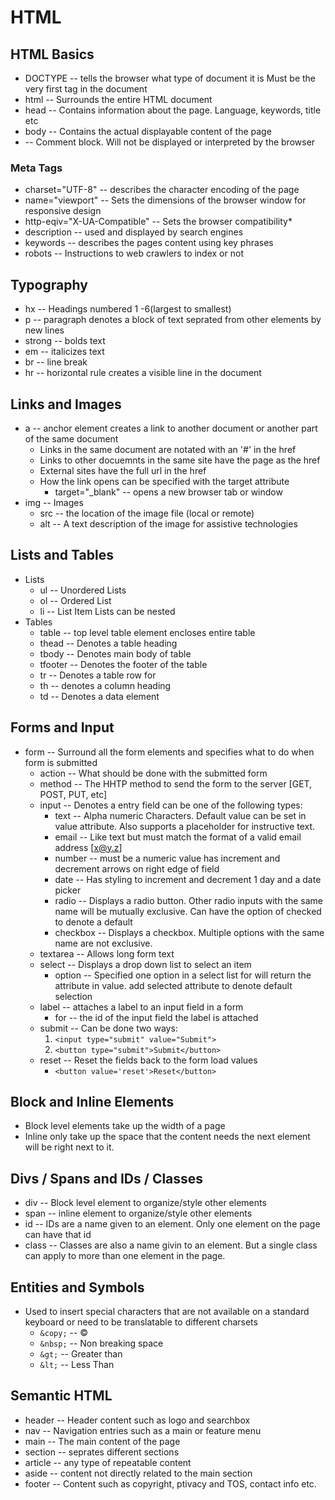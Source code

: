 # HTML

## HTML Basics

* DOCTYPE -- tells the browser what type of document it is
  Must be the very first tag in the document
* html -- Surrounds the entire HTML document
* head -- Contains information about the page. Language, keywords, title etc
* body -- Contains the actual displayable content of the page
* <!-- Comment --> -- Comment block. Will not be displayed or interpreted by the browser

### Meta Tags

* charset="UTF-8" -- describes the character encoding of the page
* name="viewport" -- Sets the dimensions of the browser window for responsive design
* http-eqiv="X-UA-Compatible" -- Sets the browser compatibility*
* description -- used and displayed by search engines
* keywords -- describes the pages content using key phrases
* robots -- Instructions to web crawlers to index or not

## Typography

* hx -- Headings numbered 1 -6(largest to smallest)
* p -- paragraph denotes a block of text seprated from other elements by new lines
* strong -- bolds text
* em -- italicizes text
* br -- line break
* hr -- horizontal rule creates a visible line in the document

## Links and Images

* a -- anchor element creates a link to another document or another part of the same document
  * Links in the same document are notated with an '#<anchortag>' in the href
  * Links to other docuemnts in the same site have the page as the href
  * External sites have the full url in the href
  * How the link opens can be specified with the target attribute
    * target="_blank" -- opens a new browser tab or window
* img -- Images
  * src -- the location of the image file (local or remote)
  * alt -- A text description of the image for assistive technologies

## Lists and Tables

* Lists
  * ul -- Unordered Lists 
  * ol -- Ordered List
  * li -- List Item
Lists can be nested
* Tables
  * table -- top level table element encloses entire table
  * thead -- Denotes a table heading
  * tbody -- Denotes main body of table
  * tfooter -- Denotes the footer of the table
  * tr -- Denotes a table row for 
  * th -- denotes a column heading
  * td -- Denotes a data element

## Forms and Input

* form -- Surround all the form elements and specifies what to do when form is submitted
  * action -- What should be done with the submitted form
  * method -- The HHTP method to send the form to the server [GET, POST, PUT, etc]
  * input -- Denotes a entry field can be one of the following types:
    * text -- Alpha numeric Characters. Default value can be set in value attribute. Also supports a placeholder for instructive text.
    * email -- Like text but must match the format of a valid email address [x@y.z]
    * number -- must be a numeric value has increment and decrement arrows on right edge of field
    * date -- Has styling to increment and decrement 1 day and a date picker
    * radio -- Displays a radio button. Other radio inputs with the same name will be mutually exclusive. Can have the option of checked to denote a default
    * checkbox -- Displays a checkbox. Multiple options with the same name are not exclusive.
  * textarea -- Allows long form text
  * select -- Displays a drop down list to select an item
    * option -- Specified one option in a select list for will return the attribute in value. add selected attribute to denote default selection
  * label -- attaches a label to an input field in a form
    * for -- the id of the input field the label is attached
  * submit -- Can be done two ways:
    1. `<input type="submit" value="Submit">`
    2. `<button type="submit">Submit</button>`
  * reset -- Reset the fields back to the form load values
    * `<button value='reset'>Reset</button>`

## Block and Inline Elements

* Block level elements take up the width of a page
* Inline only take up the space that the content needs the next element will be right next to it.

## Divs / Spans and IDs / Classes

* div -- Block level element to organize/style other elements
* span -- inline element to organize/style other elements
* id -- IDs are a name given to an element. Only one element on the page can have that id
* class -- Classes are also a name givin to an element.  But a single class can apply to more than one element in the page.

## Entities and Symbols
* Used to insert special characters that are not available on a standard keyboard or need to be translatable to different charsets
  * `&copy;` -- &copy;
  * `&nbsp;` -- Non breaking space
  * `&gt;` -- Greater than
  * `&lt;` -- Less Than

## Semantic HTML
  * header -- Header content such as logo and searchbox
  * nav -- Navigation entries such as a main or feature menu
  * main -- The main content of the page
  * section -- seprates different sections 
  * article -- any type of repeatable content
  * aside -- content not directly related to the main section
  * footer -- Content such as copyright, ptivacy and TOS, contact info etc.